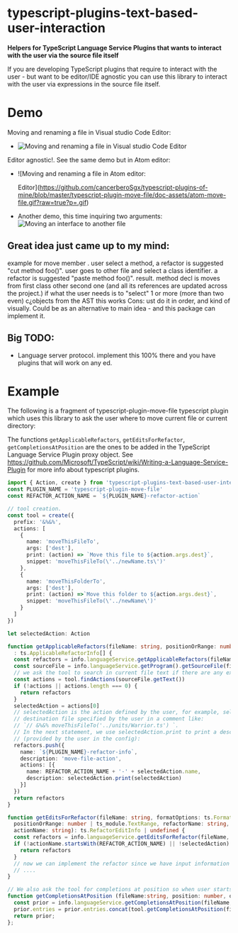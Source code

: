 # typescript-plugins-text-based-user-interaction

**Helpers for TypeScript Language Service Plugins that wants to interact with the user via the source file itself**

If you are developing TypeScript plugins that require to interact with the user - but want to be 
editor/IDE agnostic you can use this library to interact with the user via expressions in the source file
itself. 

# Demo

Moving and renaming a file in Visual studio Code Editor: 

 * ![Moving and renaming a file in Visual studio Code Editor](https://github.com/cancerberoSgx/typescript-plugins-of-mine/blob/master/typescript-plugin-move-file/doc-assets/vs-code-move-file.gif?raw=true?p=.gif)

Editor agnostic!. See the same demo but in Atom editor: 
 
 * ![Moving and renaming a file in Atom editor: 

   Editor](https://github.com/cancerberoSgx/typescript-plugins-of-mine/blob/master/typescript-plugin-move-file/doc-assets/atom-move-file.gif?raw=true?p=.gif)

* Another demo, this time inquiring two arguments:  ![Moving an interface to another file](https://raw.githubusercontent.com/cancerberoSgx/typescript-plugins-of-mine/master/typescript-plugin-move-declaration/doc-assets/vscode-move-interface.gif)

## Great idea just came up to my mind: 

example for move member . user select a method, a refactor is suggested "cut method foo()". user goes to other file and select a class identifier. a refactor is suggested "paste method foo()". result. method decl is moves from first class other second one (and all its references are updated across the project.)
if what the user needs is to "select" 1 or more (more than two even) c¿objects from the AST this works
Cons: ust do it in order, and kind of visually. Could be as an alternative to main idea - and this package can implement it. 

## Big TODO: 

 * Language server protocol. implement this 100% there and you have plugins that will work on any ed. 


# Example

The following is a fragment of typescript-plugin-move-file typescript plugin  which uses this library to ask the user where to
move current file or current directory: 

The functions `getApplicableRefactors`, `getEditsForRefactor`, `getCompletionsAtPosition` are the ones to be added in the TypeScript Language Service Plugin proxy object. See https://github.com/Microsoft/TypeScript/wiki/Writing-a-Language-Service-Plugin for more info about
typescript plugins. 

```typescript
import { Action, create } from 'typescript-plugins-text-based-user-interaction';
const PLUGIN_NAME = 'typescript-plugin-move-file'
const REFACTOR_ACTION_NAME = `${PLUGIN_NAME}-refactor-action`

// tool creation. 
const tool = create({
  prefix: '&%&%',
  actions: [
    {
      name: 'moveThisFileTo',
      args: ['dest'],
      print: (action) => `Move this file to ${action.args.dest}`,
      snippet: 'moveThisFileTo(\'../newName.ts\')'
    },
    {
      name: 'moveThisFolderTo',
      args: ['dest'],
      print: (action) =>`Move this folder to ${action.args.dest}`,
      snippet: 'moveThisFileTo(\'../newName\')'
    }
  ]
})

let selectedAction: Action

function getApplicableRefactors(fileName: string, positionOrRange: number | ts.TextRange)
  : ts.ApplicableRefactorInfo[] {
  const refactors = info.languageService.getApplicableRefactors(fileName, positionOrRange) || []
  const sourceFile = info.languageService.getProgram().getSourceFile(fileName)
  // we ask the tool to search in current file text if there are any expressions like ` // &%&% moveThisFileTo(...)` or `// &%&% moveThisFolderTo(..)`
  const actions = tool.findActions(sourceFile.getText())
  if (!actions || actions.length === 0) {
    return refactors
  }
  selectedAction = actions[0]
  // selectedAction is the action defined by the user, for example, selectedAction.args.dest is the 
  // destination file specified by the user in a comment like: 
  // `// &%&% moveThisFileTo('../units/Warrior.ts') `. 
  // In the next statement, we use selectedAction.print to print a description of the action 
  // (provided by the user in the config): 
  refactors.push({
    name: `${PLUGIN_NAME}-refactor-info`,
    description: 'move-file-action',
    actions: [{ 
      name: REFACTOR_ACTION_NAME + '-' + selectedAction.name, 
      description: selectedAction.print(selectedAction) 
    }]
  })
  return refactors
}

function getEditsForRefactor(fileName: string, formatOptions: ts.FormatCodeSettings,
  positionOrRange: number | ts_module.TextRange, refactorName: string,
  actionName: string): ts.RefactorEditInfo | undefined {
  const refactors = info.languageService.getEditsForRefactor(fileName, formatOptions, positionOrRange, refactorName, actionName)
  if (!actionName.startsWith(REFACTOR_ACTION_NAME) || !selectedAction) {
    return refactors
  }
  // now we can implement the refactor since we have input information from the user in selectedAction.args - particularly in this example args.dest - the path where the user want's to move the file or folder
  // ....
}

// We also ask the tool for completions at position so when user starts writing "refactor" it will be offered with snippets defined in the config for each type of action
function getCompletionsAtPosition (fileName:string, position: number, options: ts_module.GetCompletionsAtPositionOptions | undefined): ts_module.CompletionInfo {
  const prior = info.languageService.getCompletionsAtPosition(fileName, position, options);
  prior.entries = prior.entries.concat(tool.getCompletionsAtPosition(fileName,position, options))
  return prior;
};

```

